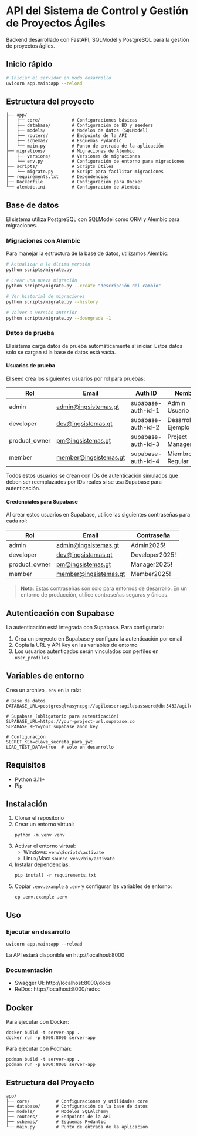 # API del Sistema de Control y Gestión de Proyectos Ágiles

Backend desarrollado con FastAPI, SQLModel y PostgreSQL para la gestión de proyectos ágiles.

## Inicio rápido

```bash
# Iniciar el servidor en modo desarrollo
uvicorn app.main:app --reload
```

## Estructura del proyecto

```
├── app/
│   ├── core/            # Configuraciones básicas
│   ├── database/        # Configuración de BD y seeders
│   ├── models/          # Modelos de datos (SQLModel)
│   ├── routers/         # Endpoints de la API
│   ├── schemas/         # Esquemas Pydantic
│   └── main.py          # Punto de entrada de la aplicación
├── migrations/          # Migraciones de Alembic
│   ├── versions/        # Versiones de migraciones
│   └── env.py           # Configuración de entorno para migraciones
├── scripts/             # Scripts útiles
│   └── migrate.py       # Script para facilitar migraciones
├── requirements.txt     # Dependencias
├── Dockerfile           # Configuración para Docker
└── alembic.ini          # Configuración de Alembic
```

## Base de datos

El sistema utiliza PostgreSQL con SQLModel como ORM y Alembic para migraciones.

### Migraciones con Alembic

Para manejar la estructura de la base de datos, utilizamos Alembic:

```bash
# Actualizar a la última versión
python scripts/migrate.py

# Crear una nueva migración
python scripts/migrate.py --create "descripción del cambio"

# Ver historial de migraciones
python scripts/migrate.py --history

# Volver a versión anterior
python scripts/migrate.py --downgrade -1
```

### Datos de prueba

El sistema carga datos de prueba automáticamente al iniciar. Estos datos solo se cargan si la base de datos está vacía.

#### Usuarios de prueba

El seed crea los siguientes usuarios por rol para pruebas:

| Rol             | Email               | Auth ID             | Nombre            |
|-----------------|---------------------|---------------------|-------------------|
| admin           | admin@ingsistemas.gt   | supabase-auth-id-1  | Admin Usuario     |
| developer       | dev@ingsistemas.gt     | supabase-auth-id-2  | Desarrollador Ejemplo |
| product_owner   | pm@ingsistemas.gt      | supabase-auth-id-3  | Project Manager   |
| member          | member@ingsistemas.gt  | supabase-auth-id-4  | Miembro Regular   |

Todos estos usuarios se crean con IDs de autenticación simulados que deben ser reemplazados por IDs reales si se usa Supabase para autenticación.

#### Credenciales para Supabase

Al crear estos usuarios en Supabase, utilice las siguientes contraseñas para cada rol:

| Rol             | Email                 | Contraseña       |
|-----------------|----------------------|------------------|
| admin           | admin@ingsistemas.gt    | Admin2025!      |
| developer       | dev@ingsistemas.gt      | Developer2025!  |
| product_owner   | pm@ingsistemas.gt       | Manager2025!    |
| member          | member@ingsistemas.gt   | Member2025!     |

> **Nota**: Estas contraseñas son solo para entornos de desarrollo. En un entorno de producción, utilice contraseñas seguras y únicas.

## Autenticación con Supabase

La autenticación está integrada con Supabase. Para configurarla:

1. Crea un proyecto en Supabase y configura la autenticación por email
2. Copia la URL y API Key en las variables de entorno
3. Los usuarios autenticados serán vinculados con perfiles en `user_profiles`

## Variables de entorno

Crea un archivo `.env` en la raíz:

```
# Base de datos
DATABASE_URL=postgresql+asyncpg://agileuser:agilepassword@db:5432/agiledb

# Supabase (obligatorio para autenticación)
SUPABASE_URL=https://your-project-url.supabase.co
SUPABASE_KEY=your_supabase_anon_key

# Configuración
SECRET_KEY=clave_secreta_para_jwt
LOAD_TEST_DATA=true  # solo en desarrollo
```

## Requisitos

- Python 3.11+
- Pip

## Instalación

1. Clonar el repositorio
2. Crear un entorno virtual:
   ```
   python -m venv venv
   ```
3. Activar el entorno virtual:
   - Windows: `venv\Scripts\activate`
   - Linux/Mac: `source venv/bin/activate`
4. Instalar dependencias:
   ```
   pip install -r requirements.txt
   ```
5. Copiar `.env.example` a `.env` y configurar las variables de entorno:
   ```
   cp .env.example .env
   ```

## Uso

### Ejecutar en desarrollo

```
uvicorn app.main:app --reload
```

La API estará disponible en http://localhost:8000

### Documentación

- Swagger UI: http://localhost:8000/docs
- ReDoc: http://localhost:8000/redoc

## Docker

Para ejecutar con Docker:

```
docker build -t server-app .
docker run -p 8000:8000 server-app
```

Para ejecutar con Podman:

```
podman build -t server-app .
podman run -p 8000:8000 server-app
```

## Estructura del Proyecto

```
app/
├── core/          # Configuraciones y utilidades core
├── database/      # Configuración de la base de datos
├── models/        # Modelos SQLAlchemy
├── routers/       # Endpoints de la API
├── schemas/       # Esquemas Pydantic
└── main.py        # Punto de entrada de la aplicación
``` 